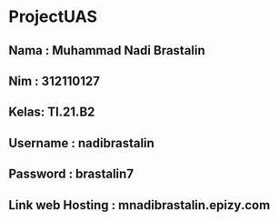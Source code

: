 # ProjectUAS

## Nama : Muhammad Nadi Brastalin 
## Nim  : 312110127
## Kelas: TI.21.B2

## Username : nadibrastalin
## Password : brastalin7

## Link web Hosting : mnadibrastalin.epizy.com